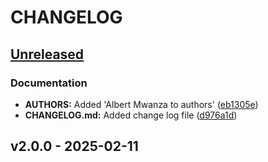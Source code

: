 # CHANGELOG

<a name="unreleased"></a>
## [Unreleased]

### Documentation
- **AUTHORS:** Added 'Albert Mwanza to authors' ([eb1305e](https://github.com/mwanzaalbert/AirBnB_clone_v2/commit/eb1305e1b5bbad2ceae12d7b92fd9f3f1dbc1345))
- **CHANGELOG.md:** Added change log file ([d976a1d](https://github.com/mwanzaalbert/AirBnB_clone_v2/commit/d976a1d761adba4d73b8c8e364e8fd3af6d65df6))


<a name="v2.0.0"></a>
## v2.0.0 - 2025-02-11

[Unreleased]: https://github.com/mwanzaalbert/AirBnB_clone_v2/compare/v2.0.0...HEAD
